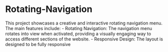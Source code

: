 # Rotating-Navigation
This project showcases a creative and interactive rotating navigation menu. The main features include:  - Rotating Navigation: The navigation menu rotates into view when activated, providing a visually engaging way to access different sections of the website. - Responsive Design: The layout is designed to be fully responsive
